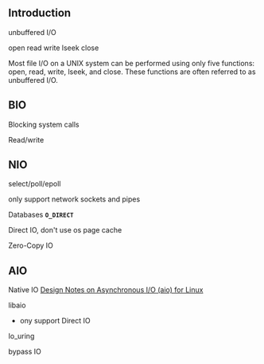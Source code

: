 ## Introduction



unbuffered I/O

open read write lseek close

Most file I/O on a UNIX system can be performed using only five functions: open, read, write, lseek, and close.
These functions are often referred to as unbuffered I/O.


## BIO

Blocking system calls

Read/write



## NIO



select/poll/epoll



only support network sockets and pipes



Databases  **`O_DIRECT`**

Direct IO, don't use os page cache

Zero-Copy IO







## AIO
Native IO
[Design Notes on Asynchronous I/O (aio) for Linux](http://lse.sourceforge.net/io/aionotes.txt)

libaio

- ony support Direct IO





Io_uring


bypass IO